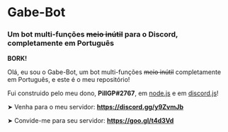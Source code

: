 # Gabe-Bot
### Um bot multi-funções ~~meio inútil~~ para o Discord, completamente em Português 


**BORK!**

Olá, eu sou o Gabe-Bot, um bot multi-funções ~~meio inútil~~ completamente em Português, e este é o meu repositório!

Fui construido pelo meu dono, **PillGP#2767**, em [node.js](https://nodejs.org) e em [discord.js](https://discord.js.org)!


➤ Venha para o meu servidor: **<https://discord.gg/y9ZvmJb>**

➤ Convide-me para seu servidor: **<https://goo.gl/t4d3Vd>**